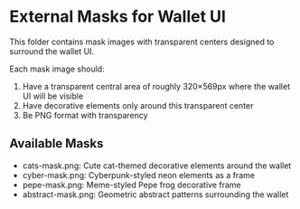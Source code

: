 
# External Masks for Wallet UI

This folder contains mask images with transparent centers designed to surround the wallet UI.

Each mask image should:
1. Have a transparent central area of roughly 320×569px where the wallet UI will be visible
2. Have decorative elements only around this transparent center
3. Be PNG format with transparency

## Available Masks

- cats-mask.png: Cute cat-themed decorative elements around the wallet
- cyber-mask.png: Cyberpunk-styled neon elements as a frame
- pepe-mask.png: Meme-styled Pepe frog decorative frame
- abstract-mask.png: Geometric abstract patterns surrounding the wallet

